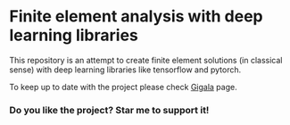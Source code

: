 # Finite element analysis with deep learning libraries 

This repository is an attempt to create finite element solutions (in classical sense) with deep learning libraries like tensorflow and pytorch.


To keep up to date with the project please check [Gigala](https://www.facebook.com/GigaTsk) page.

 
### Do you like the project? Star me to support it!
